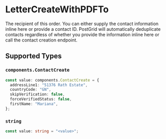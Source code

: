 # LetterCreateWithPDFTo

The recipient of this order. You can either supply the contact information inline here or provide a contact ID. PostGrid will automatically deduplicate contacts regardless of whether you provide the information inline here or call the contact creation endpoint.


## Supported Types

### `components.ContactCreate`

```typescript
const value: components.ContactCreate = {
  addressLine1: "51376 Rath Estate",
  countryCode: "GN",
  skipVerification: false,
  forceVerifiedStatus: false,
  firstName: "Mariana",
};
```

### `string`

```typescript
const value: string = "<value>";
```


